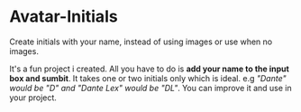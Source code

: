 # Avatar-Initials
Create initials with your name, instead of using images or use when no images.

It's a fun project i created. All you have to do is **add your name to the input box and sumbit**. It takes one or two initials only which is ideal. e.g *"Dante" would be "D" and "Dante Lex" would be "DL"*.
You can improve it and use in your project.

